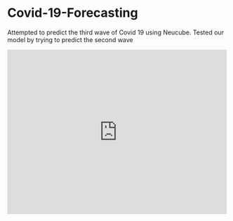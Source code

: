 # Covid-19-Forecasting
Attempted to predict the third wave of Covid 19 using Neucube. Tested our model by trying to predict the second wave

<embed src="https://drive.google.com/viewerng/
viewer?embedded=true&url=https://github.com/Qarthak/Covid-19-Forecasting/raw/master/Covid_19_Data_Forecasting_using_Neucube.pdf" width="500" height="375">

